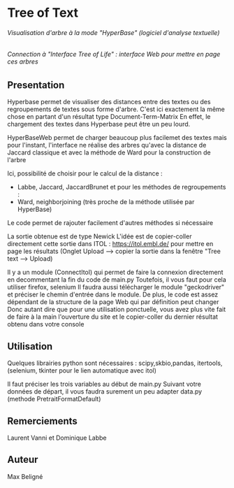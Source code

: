 # Tree of Text

###### Visualisation d'arbre à la mode "HyperBase" (logiciel d'analyse textuelle)
###### Connection à "Interface Tree of Life" : interface Web pour mettre en page ces arbres

## Presentation

Hyperbase permet de visualiser des distances entre des textes
ou des regroupements de textes sous forme d'arbre.
C'est ici exactement la même chose en partant d'un résultat type Document-Term-Matrix
En effet, le chargement des textes dans Hyperbase peut être un peu lourd.

HyperBaseWeb permet de charger beaucoup plus facilemet des textes
mais pour l'instant, l'interface ne réalise des arbres qu'avec la distance
de Jaccard classique et avec la méthode de Ward pour la construction de l'arbre

Ici, possibilité de choisir pour le calcul de la distance :
   - Labbe, Jaccard, JaccardBrunet
et pour les méthodes de regroupements :
   - Ward, neighborjoining (très proche de la méthode utilisée par HyperBase)

Le code permet de rajouter facilement d'autres méthodes si nécessaire

La sortie obtenue est de type Newick
L'idée est de copier-coller directement cette sortie dans ITOL : https://itol.embl.de/
pour mettre en page les résultats (Onglet Upload --> copier la sortie dans la fenêtre "Tree text
--> Upload)

Il y a un module (ConnectItol) qui permet de faire la connexion directement
en decommentant la fin du code de main.py
Toutefois, il vous faut pour cela utiliser firefox, selenium
Il faudra aussi télécharger le module "geckodriver" et préciser le chemin d'entrée dans le module.
De plus, le code est assez dépendant de la structure de la page Web qui par définition peut changer
Donc autant dire que pour une utilisation ponctuelle, vous avez plus vite fait de faire à la main
l'ouverture du site et le copier-coller du dernier résultat obtenu dans votre console

## Utilisation

Quelques librairies python sont nécessaires :
scipy,skbio,pandas, itertools, (selenium, tkinter pour le lien automatique avec itol)

Il faut préciser les trois variables au début de main.py
Suivant votre données de départ,
il vous faudra surement un peu adapter data.py (methode PretraitFormatDefault)

## Remerciements

Laurent Vanni et Dominique Labbe

## Auteur

Max Beligné








